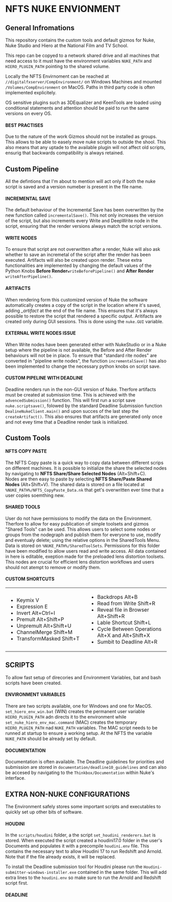 # NFTS NUKE ENVIONMENT

<h2>General Infromations</h2>

This repository contains the custom tools and default gizmos for Nuke, Nuke Studio and Hiero at the National Film and TV School.

This repo can be copyed to a network shared drive and all machines that need access to it must have the environment variables <code>NUKE_PATH</code> and <code>HIERO_PLUGIN_PATH</code> pointing to the shared volume.

Locally the NFTS Envirnoment can be reached at <code>//digitalfxserver/CompEnvironment/</code> on Windows Machines and mounted <code>/Volumes/CompEnvironment</code> on MacOS. Paths in third party code is often implemented explicitely.

OS sensitive plugins such as 3DEqualizer and KeenTools are loaded using conditional statements and attention should be paid to run the same versions on every OS.

<h4>BEST PRACTISES</h4>
Due to the nature of the work Gizmos should not be installed as groups. This allows to be able to easely move nuke scripts to outside the shool. This also means that any uptade to the available plugin will not affect old scripts, ensurig that backwards compatibility is always retained.

<h2>Custom Pipeline</h2>

All the defintions that I'm about to mention will act only if both the nuke script is saved and a version numeber is present in the file name.

<h4>INCREMENTAL SAVE</h4>

The default behaviour of the Incremental Save has been overwritten by the new function called <code>incrementalSave()</code>. This not only increases the version of the script, but also increments every Write and DeepWrite node in the script, ensuring that the render versions always match the script versions.

<h4>WRITE NODES</h4>

To ensure that script are not overwritten after a render, Nuke will also ask whether to save an incremetal of the script after the render has been executed. Artifacts will also be created upon render.
These extra functionalities are implemented by changing the default values of the Python Knobs <b>Before Render</b><code>writeBeforePipeline()</code> and <b>After Render</b> <code>writeAfterPipeline()</code>.

<h4>ARTIFACTS</h4>

When rendering form this customized version of Nuke the software automatically creates a copy of the script in the location where it's saved, adding <i>_artifact</i> at the end of the file name. This ensures that it's always possible to restore the script that rendered a specific output. Aritifacts are created only during GUI sessions. This is done using the <code>nuke.GUI</code> variable.

<h4>EXTERNAL WRITE NODES ISSUE</h4>
When Write nodes have been generated either with NukeStudio or in a Nuke setup where the pipeline is not available, the Before and After Render behaviours will not be in place.
To ensure that "standard rite nodes" are converted in "pipeline write nodes", the function <code>incrementalSave()</code> has also been implemented to change the necessary python knobs on script save. 

<h4>CUSTOM PIPELINE WITH DEADLINE</h4>
Deadline renders run in the non-GUI version of Nuke. Therfore artifacts must be created at submission time.
This is achieved with the <code>advencedSubmission()</code> function. This will first run a script save <code>nuke.scriptsave()</code>, folowed by the standard Deadline Submission function <code>DealineNukeClient.main()</code> and upon succes of the last step the <code>createArtifact()</code>. 
This also ensures that artifacts are generated only once and not evey time that a Deadline render task is initialized.

<h2>Custom Tools</h2>

<h4>NFTS COPY PASTE</h4>

The NFTS Copy paste is a quick way to copy data between different scrips on different machines.
It is possible to initialize the share the selected nodes by navigating to <b>NFTS Share/Share Selected Nodes</b> (Alt+Shift+C).
</br>Nodes are then easy to paste by selecting <b>NFTS Share/Paste Shared Nodes</b> (Alt+Shift+V).
The shared data is stored on a file located at <code>%NUKE_PATH%/NFTS_CopyPaste_Data.nk</code> that get's overwritten ever time that a user copies soemthing new.

<h4>SHARED TOOLS</h4>

User do not have permissions to modify the data on the Environment. Therfore to allow for easy publication of simple toolsets and gizmos "Shared Tools" can be used. 
This allows users to select some nodes or groups from the nodegraph and publish them for everyone to use, modify and eventualy delete; using the relative options in the SharedTools Menu.
Data is stored on <code>%NUKE_PATH%/SharedToolSets</code>. Permissions for this folder have been modified to allow users read and write access. All data contained in here is editable, exeption made for the preloaded lens distortion toolsets. This nodes are crucial for efficient lens distortion workflows and users should not atempt to remove or modify them.

<h4>CUSTOM SHORTCUTS</h4>

<table>
  <tr>
    <td width="50%">
      <ul>
        <li>Keymix          V</li>
        <li>Expression      E</li>
        <li>Invert          Alt+Ctrl+I</li>
        <li>Premult         Alt+Shift+P</li>
        <li>Unpremult       Alt+Shift+U</li>
        <li>ChannelMerge    Shift+M</li>
        <li>TransformMasked  Shift+T</li>
      </ul>
    </td>
    <td width="50%">
      <ul>
        <li>Backdrops       Alt+B</li>
        <li>Read from Write       Shift+R</li>
        <li>Reveal file in Browser      Alt+Shift+R</li>
        <li>Lable Shortcut       Shift+L</li>
        <li>Cycle Between Operations       Alt+X and Alt+Shift+X</li>
        <li>Sumbit to Deadline      Alt+R</li>
      </ul>
    </td>
  </tr>
</table>

<h2>SCRIPTS</h2>

To allow fast setup of direcories and Environment Variables, bat and bash scripts have been created.

<h4>ENVIRONMENT VARIABLES</h4>

There are two scripts available, one for Windows and one for MacOS.
<code>set_hiero_env_win.bat</code> (WIN) creates the permanent user variable <code>HIERO_PLUGIN_PATH</code> adn directs it to the environment while <code>set_nuke_hiero_env_mac.command</code> (MAC) creates the temporary <code>HIERO_PLUGIN_PATH</code> nad <code>NUKE_PATH</code> variables. The MAC script needs to be runned at startup to ensure a working setup. At the NFTS the variable <code>NUKE_PATH</code> should be already set by default.

<h4>DOCUMENTATION</h4>

Documentation is often available. The Deadline guidelines for priorities and submission are stored in <code>documentation/deadline10_guidelines</code> and can also be accesed by navigating to the <code>Thinkbox/Documentation</code> within Nuke's interface.

<h2>EXTRA NON-NUKE CONFIGURATIONS</h2>

The Environment safely stores some important scripts and executables to quickly set up other bits of software.

<h4>HOUDINI</h4>

In the <code>scripts/houdini</code> folder, a the script <code>set_houdini_renderers.bat</code> is stored. When executed the script created a houdini17.0 folder in the user's Documents and populates it with a precompile <code>houdini.env</code> file. This contains the necessary text to allow Houdini 17 to run Redshift and Arnold. Note that if the file already exists, it will be replaced. 

To install the Deadline submission tool for Houdini please run the <code>Houdini-submitter-windows-installer.exe</code> contained in the same folder. This will add extra lines to the <code>houdini.env</code> so make sure to run the Arnold and Redshift script first.

<h4>DEADLINE</h4>
